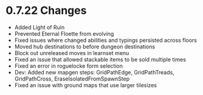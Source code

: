 # 0.7.22 Changes #

* Added Light of Ruin
* Prevented Eternal Floette from evolving
* Fixed issues where changed abilities and typings persisted across floors
* Moved hub destinations to before dungeon destinations
* Block out unreleased moves in learnset menu
* Fixed an issue that allowed stackable items to be sold multiple times
* Fixed an error in roguelocke form selection
* Dev: Added new mapgen steps: GridPathEdge, GridPathTreads, GridPathCross, EraseIsolatedFromSpawnStep
* Fixed an issue with ground maps that use larger tilesizes